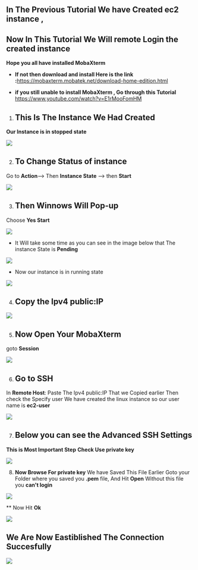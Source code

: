 ## In The Previous Tutorial We have Created ec2 instance ,
## **Now In This Tutorial We Will remote Login the created instance**

 **Hope you all have installed MobaXterm**
* **If not then download and install Here is the link :**<https://mobaxterm.mobatek.net/download-home-edition.html>


* **if you still unable to install MobaXterm , Go through this Tutorial** <https://www.youtube.com/watch?v=E1rMooFomHM>

1. ## This Is The Instance We Had Created
**Our Instance is in stopped state**

 ![](images/1.PNG)
 
2. ## To Change Status of instance
 Go to **Action**--> Then **Instance State** --> then **Start**
 
  ![](images/2.PNG)
  
  
 3. ## Then Winnows Will Pop-up
  
  Choose **Yes Start**
  
  
   ![](images/3.PNG)
   
   
   * It Will take some time as you can see in the image below that The instance State is **Pending**
   
   
   ![](images/4.PNG)

   * Now our instance is in running state
  
  
  ![](images/5.PNG)
  
  4. ## Copy the Ipv4 public:IP 
  
  ![](images/6.PNG)
  
  5. ## Now Open Your MobaXterm 
  goto **Session**
  
  ![](images/7.PNG)
  
  6. ## Go to **SSH**
  In **Remote Host**: Paste The Ipv4 public:IP That we Copied earlier 
  Then check the Specify user 
  We have created the linux instance so our user name is  **ec2-user**
  
  ![](images/8.PNG)
  
  7. ## Below you can see **the Advanced SSH Settings**
  **This is Most Important Step**
  **Check Use private key**
  
  
  ![](images/9.PNG)
  
  8. **Now Browse For private key**
    We have Saved This File Earlier
    Goto your Folder where you saved you **.pem** file,
    And Hit **Open**
    Without this file you **can't login** 
    
   ![](images/10.PNG)
    
   ** Now Hit **Ok**
    
    
   ![](images/11.PNG)
    
   ## We Are Now Eastiblished The Connection Succesfully
    
   ![](images/12.PNG)
    
  
 
   
